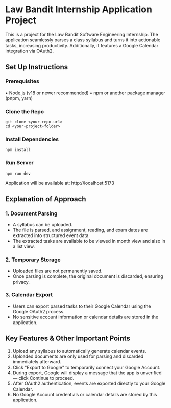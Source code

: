 # Law Bandit Internship Application Project

This is a project for the Law Bandit Software Engineering Internship. The application seamlessly parses a class syllabus and turns it into actionable tasks, increasing productivity. Additionally, it features a Google Calendar integration via OAuth2.

## Set Up Instructions

### Prerequisites
• Node.js (v18 or newer recommended)
• npm or another package manager (pnpm, yarn)

### Clone the Repo
```
git clone <your-repo-url>
cd <your-project-folder>
```

### Install Dependencies
```
npm install
```

### Run Server
```
npm run dev
```
Application will be available at: http://localhost:5173

## Explanation of Approach

### 1. Document Parsing
- A syllabus can be uploaded.
- The file is parsed, and assignment, reading, and exam dates are extracted into structured event data.
- The extracted tasks are available to be viewed in month view and also in a list view.

### 2. Temporary Storage
- Uploaded files are not permanently saved.
- Once parsing is complete, the original document is discarded, ensuring privacy.

### 3. Calendar Export
- Users can export parsed tasks to their Google Calendar using the Google OAuth2 process.
- No sensitive account information or calendar details are stored in the application.

## Key Features & Other Important Points

1. Upload any syllabus to automatically generate calendar events.
2. Uploaded documents are only used for parsing and discarded immediately afterward.
3. Click "Export to Google" to temporarily connect your Google Account.
4. During export, Google will display a message that the app is unverified — click Continue to proceed.
5. After OAuth2 authentication, events are exported directly to your Google Calendar.
6. No Google Account credentials or calendar details are stored by this application.